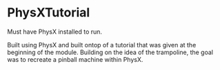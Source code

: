 PhysXTutorial
=============

Must have PhysX installed to run. 

Built using PhysX and built ontop of a tutorial that was given at the beginning of the module. Building on the idea of the trampoline, the goal was to recreate a pinball machine within PhysX. 
